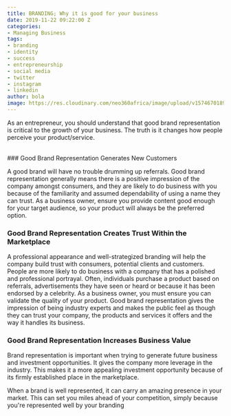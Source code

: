 ```yaml
---
title: BRANDING; Why it is good for your business
date: 2019-11-22 09:22:00 Z
categories:
- Managing Business
tags:
- branding
- identity
- success
- entrepreneurship
- social media
- twitter
- instagram
- linkedin
author: bola
image: https://res.cloudinary.com/neo360africa/image/upload/v1574670189/NEO360%20BLOG/Studio1Design-Why-Branding-Matters-Blog-Image-1-1_sp0kkn.jpg
---
```


As an entrepreneur, you should understand that good brand representation is critical to the growth of your business. The truth is it changes how people perceive your product/service. 


<br/>
### Good Brand Representation Generates New Customers


A good brand will have no trouble drumming up referrals. Good brand representation generally means there is a positive impression of the company amongst consumers, and they are likely to do business with you because of the familiarity and assumed dependability of using a name they can trust. As a business owner, ensure you provide content good enough for your target audience, so your product will always be the preferred option.



### Good Brand Representation Creates Trust Within the Marketplace


A professional appearance and well-strategized branding will help the company build trust with consumers, potential clients and customers. People are more likely to do business with a company that has a polished and professional portrayal. Often, individuals purchase a product based on referrals, advertisements they have seen or heard or because it has been endorsed by a celebrity. As a business owner, you must ensure you can validate the quality of  your product. Good brand representation gives the impression of being industry experts and makes the public feel as though they can trust your company, the products and services it offers and the way it handles its business.

### Good Brand Representation Increases Business Value
Brand representation is important when trying to generate future business and investment opportunities. It gives the company more leverage in the industry. This makes it a more appealing investment opportunity because of its firmly established place in the marketplace.
<br/>

When a brand is well represented, it can carry an amazing presence in your market. This can set you miles ahead of your competition, simply because you're represented well by your branding



